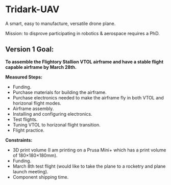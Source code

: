 # Tridark-UAV

A smart, easy to manufacture, versatile drone plane. 

Mission: to disprove participating in robotics & aerospace requires a PhD.

## Version 1 Goal: 
**To assemble the Flightory Stallion VTOL airframe and have a stable flight capable airframe by March 28th.**

**Measured Steps:**
- Funding.
- Purchase materials for building the airframe.
- Purchase electronics needed to make the airframe fly in both VTOL and horizonal flight modes.
- Airframe assembly. 
- Installing and configuring electronics.
- Test flights.
- Tuning VTOL to horizonal flight transition. 
- Flight practice.
  
**Constraints:**
- 3D print volume (I am printing on a Prusa Mini+ which has a print volume of 180×180×180mm).
- Funding.
- March 8th test flight (would like to take the plane to a rocketry and plane launch meeting).
- Component shipping time.



